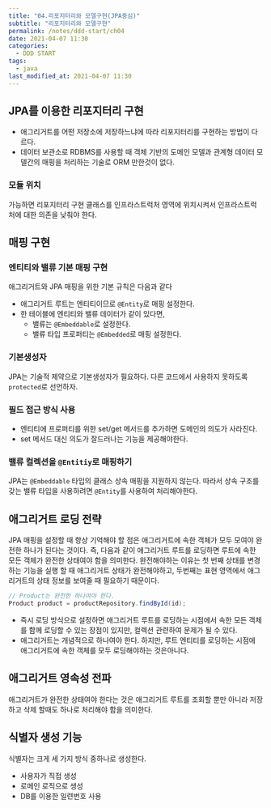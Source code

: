 ```yaml
---
title: "04.리포지터리와 모델구현(JPA중심)"
subtitle: "리포지터리와 모델구현"
permalink: /notes/ddd-start/ch04
date: 2021-04-07 11:30
categories:
  - DDD START
tags:
  - java
last_modified_at: 2021-04-07 11:30
---
```


## JPA를 이용한 리포지터리 구현

- 애그리거트를 어떤 저장소에 저장하느냐에 따라 리포지터리를 구현하는 방법이 다르다.
- 데이터 보관소로 RDBMS를 사용할 때 객체 기반의 도메인 모델과 관계형 데이터 모델간의 매핑을 처리하는 기술로 ORM 만한것이 없다.

### 모듈 위치

가능하면 리포지터리 구현 클래스를 인프라스트럭처 영역에 위치시켜서 인프라스트럭처에 대한 의존을 낮춰야 한다.

## 매핑 구현

### 엔티티와 밸류 기본 매핑 구현

애그리거트와 JPA 매핑을 위한 기본 규칙은 다음과 같다

- 애그리거트 루트는 엔티티이므로 `@Entity`로 매핑 설정한다.
- 한 테이블에 엔티티와 밸류 데이터가 같이 있다면,
    - 밸류는 `@Embeddable`로 설정한다.
    - 밸류 타입 프로퍼티는 `@Embedded`로 매핑 설정한다.

### 기본생성자

JPA는 기술적 제약으로 기본생성자가 필요하다. 
다른 코드에서 사용하지 못하도록 `protected`로 선언하자.

### 필드 접근 방식 사용

- 엔티티에 프로퍼티를 위한 set/get 메서드를 추가하면 도메인의 의도가 사라진다.
- set 메서드 대신 의도가 잘드러나는 기능을 제공해야한다.

### 밸류 컬렉션을 `@Entitiy`로 매핑하기

JPA는 `@Embeddable` 타입의 클래스 상속 매핑을 지원하지 않는다. 따라서 상속 구조를 갖는 밸류 타입을 사용하려면 `@Entity`를 사용하여 처리해야한다.

## 애그리거트 로딩 전략

JPA 매핑을 설정할 때 항상 기억해야 할 점은 애그리거트에 속한 객체가 모두 모여야 완전한 하나가 된다는 것이다. 즉, 다음과 같이 애그리거트 루트를 로딩하면 루트에 속한 모든 객체가 완전한 상태여야 함을 의미한다. 완전해야하는 이유는 첫 번째 상태를 변경하는 기능을 실행 할 때 애그리거트 상태가 완전해야하고, 두번째는 표현 영역에서 애그리거트의 상태 정보를 보여줄 때 필요하기 때문이다.  

```java
// Product는 완전한 하나여야 한다.
Product product = productRepository.findById(id);
```

- 즉시 로딩 방식으로 설정하면 애그리거트 루트를 로딩하는 시점에서 속한 모든 객체를 함께 로딩할 수 있는 장점이 있지만, 컬렉션 관련하여 문제가 될 수 있다.
- 애그리거트는 개념적으로 하나여야 한다. 하지만, 루트 엔티티를 로딩하는 시점에 애그리거트에 속한 객체를 모두 로딩해야하는 것은아니다.

## 애그리거트 영속성 전파

애그리거트가 완전한 상태여야 한다는 것은 애그리거트 루트를 조회할 뿐만 아니라 저장하고 삭제 할때도 하나로 처리해야 함을 의미한다.

## 식별자 생성 기능

식별자는 크게 세 가지 방식 중하나로 생성한다.

- 사용자가 직접 생성
- 로메인 로직으로 생성
- DB를 이용한 일련번호 사용
